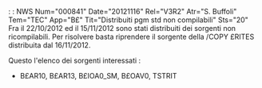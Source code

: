  :  : NWS Num="000841" Date="20121116" Rel="V3R2" Atr="S. Buffoli" Tem="TEC" App="B£" Tit="Distribuiti pgm std non compilabili" Sts="20"
Fra il 22/10/2012 ed il 15/11/2012 sono stati distribuiti dei sorgenti non ricompilabili.
Per risolvere basta riprendere il sorgente della /COPY £RITES distribuita dal 16/11/2012.

Questo l'elenco dei sorgenti interessati : 
-  B£AR10, B£AR13, B£IOA0_SM, B£OAV0, TSTRIT
